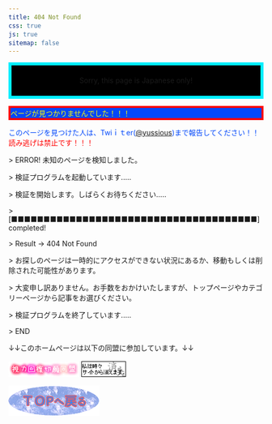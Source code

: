 ```yaml
---
title: 404 Not Found
css: true
js: true
sitemap: false
---
```


<p style="line-height: 60px;text-align:center;border: 6px solid #00efff;background:#000;animation: rainbow 3s ease-out -3s infinite alternate;">
  <span style="animation-delay:.5s">Sorry, this page is Japanese only!</span>
</p>

<p class="marquee-anim" style="border: 4px solid #ff0000;background-color: #0348fb;color: #ffff00;">
  <span>ページが見つかりませんでした！！！</span>
</p>

<p style="color:#0348fb">このページを見つけた人は、Twiｉｔer(<a href="https://twitter.com/yussious">@yussious</a>)まで報告してください！！<span class="shake" style="color: red">読み逃げは禁止です！！！</span></p>

<div id="console-wrapper">
    <div id="console">
        <p>> ERROR! 未知のページを検知しました。</p>
        <p>> 検証プログラムを起動しています.....</p>
        <p>> 検証を開始します。しばらくお待ちください.....</p>
        <p>> [■■■■■■■■■■■■■■■■■■■■■■■■■■■■■■■■■■■■■■] completed!</p>
        <p>> Result -> 404 Not Found</p>
        <p>> お探しのページは一時的にアクセスができない状況にあるか、移動もしくは削除された可能性があります。</p>
        <p>> 大変申し訳ありません。お手数をおかけいたしますが、トップページやカテゴリーページから記事をお選びください。</p>
        <p>> 検証プログラムを終了しています.....</p>
        <p>> END</p>
    </div>
</div>

<p>
↓↓このホームページは以下の同盟に参加しています。↓↓
<br><br>
<a href="http://m-pe.tv/u/page.php?uid=16811&id=1&guid=on"><img src="shiryoku.jpg" alt="視力回復同盟"></a>
<a href="http://web.archive.org/web/20110728135322/http://trick.kill.jp/union/kie.htm"><img src="kie.gif" alt="消失同盟"></a>
</p>
<a href="/"><img src="top.gif" alt="トップへ戻る"></a>
